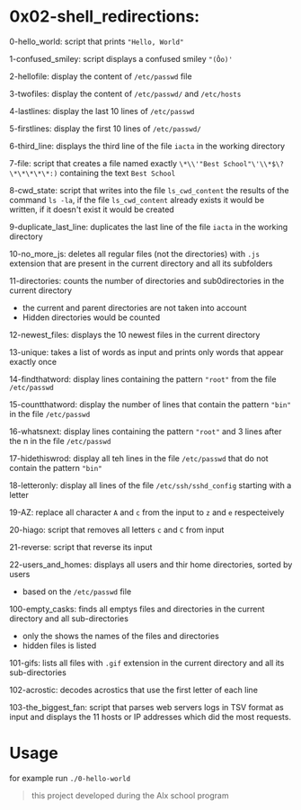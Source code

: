 # 0x02-shell_redirections:

0-hello_world: script that prints `"Hello, World"`

1-confused_smiley: script displays a confused smiley `"(Ôo)'`

2-hellofile: display the content of `/etc/passwd` file

3-twofiles: display the content of `/etc/passwd/` and `/etc/hosts`

4-lastlines: display the last 10 lines of `/etc/passwd`

5-firstlines: display the first 10 lines of `/etc/passwd/`

6-third_line: displays the third line of the file `iacta` in the working directory

7-file: script that creates a file named exactly `\*\\'"Best School"\'\\*$\?\*\*\*\*\*:)` containing the text `Best School`

8-cwd_state: script that writes into the file `ls_cwd_content` the results of the command `ls -la`, if the file `ls_cwd_content` already exists it would be written, if it doesn't exist it would be created

9-duplicate_last_line: duplicates the last line of the file `iacta` in the working directory

10-no_more_js: deletes all regular files (not the directories) with `.js` extension that are present in the current directory and all its subfolders

11-directories:  counts the number of directories and sub0directories in the current directory
* the current and parent directories are not taken into account
* Hidden directories would be counted

12-newest_files: displays the 10 newest files in the current directory

13-unique: takes a list of words as input and prints only words that appear exactly once

14-findthatword: display lines containing the pattern `"root"` from the file `/etc/passwd`

15-countthatword: display the number of lines that contain the pattern `"bin"` in the file `/etc/passwd`

16-whatsnext: display lines containing the pattern `"root"` and 3 lines after the n in the file `/etc/passwd`

17-hidethiswrod: display all teh lines in the file `/etc/passwd` that do not contain the pattern `"bin"`

18-letteronly: display all lines of the file `/etc/ssh/sshd_config` starting with a letter

19-AZ: replace all character `A` and `c` from the input to `z` and `e` respecteively

20-hiago: script that removes all letters `c` and `C` from input

21-reverse: script that reverse its input

22-users_and_homes: displays all users and thir home directories, sorted by users
* based on the `/etc/passwd` file

100-empty_casks: finds all emptys files and directories in the current directory and all sub-directories
* only the shows the names of the files and directories
* hidden files is listed 

101-gifs: lists all files with `.gif` extension in the current directory and all its sub-directories

102-acrostic: decodes acrostics that use the first letter of each line

103-the_biggest_fan: script that parses web servers logs in TSV format as input and displays the 11 hosts or IP addresses which did the most requests.

# Usage

for example run 
`./0-hello-world`

> this project developed during the Alx school program
